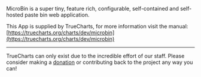 MicroBin is a super tiny, feature rich, configurable, self-contained and self-hosted paste bin web application.

This App is supplied by TrueCharts, for more information visit the manual: [https://truecharts.org/charts/dev/microbin](https://truecharts.org/charts/dev/microbin)

---

TrueCharts can only exist due to the incredible effort of our staff.
Please consider making a [donation](https://truecharts.org/sponsor) or contributing back to the project any way you can!
